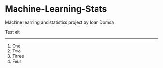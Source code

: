 # Machine-Learning-Stats

Machine learning and statistics project by Ioan Domsa

Test git

***

1. One
2. Two
3. Three
4. Four
   


